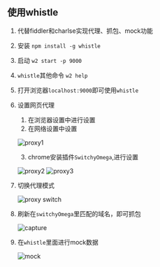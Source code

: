 ## 使用whistle
1. 代替fiddler和charlse实现代理、抓包、mock功能
2. 安装
    `npm install -g whistle`
3. 启动
    `w2 start -p 9000`
4. `whistle`其他命令
    `w2 help`
5. 打开浏览器`localhost:9000`即可使用`whistle`
6. 设置网页代理
    1. 在浏览器设置中进行设置
    2. 在网络设置中设置

    ![proxy1](https://github.com/bearnew/picture/blob/master/mardown/2019-09-25%20whistle/browser%20proxy1.png?raw=true)

    3. chrome安装插件`SwitchyOmega`,进行设置

    ![proxy2](https://github.com/bearnew/picture/blob/master/mardown/2019-09-25%20whistle/browser%20proxy2.png?raw=true)
    ![proxy3](https://github.com/bearnew/picture/blob/master/mardown/2019-09-25%20whistle/browser%20proxy3.png?raw=true)
7. 切换代理模式

    ![proxy switch](https://github.com/bearnew/picture/blob/master/mardown/2019-09-25%20whistle/proxy%20switch.png?raw=true)

8. 刷新在`switchyOmega`里匹配的域名，即可抓包

    ![capture](https://github.com/bearnew/picture/blob/master/mardown/2019-09-25%20whistle/capture.png?raw=true)

9. 在`whistle`里面进行mock数据

    ![mock](https://github.com/bearnew/picture/blob/master/mardown/2019-09-25%20whistle/mock.png?raw=true)